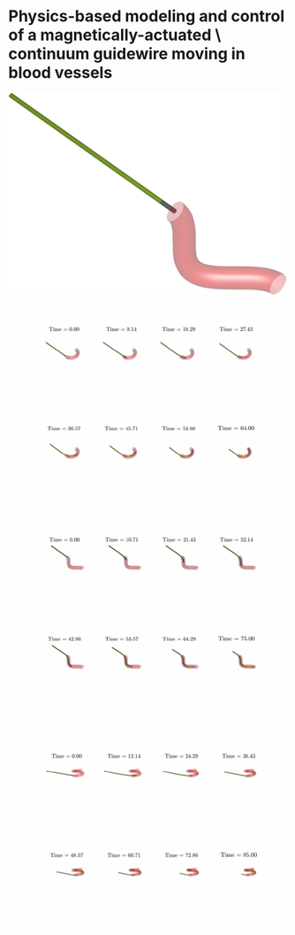 # Physics-based modeling and control of a magnetically-actuated \\ continuum guidewire moving in blood vessels

<div align="center">
  <img src="assets/anime.gif" alt="Simulation">
</div>

<div align="center">
  <img src="assets/1.pdf" alt="Case 1">
</div>

<div align="center">
  <img src="assets/2.pdf" alt="Case 2">
</div>

<div align="center">
  <img src="assets/3.pdf" alt="Case 3">
</div>
